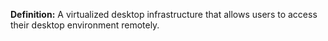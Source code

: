 **Definition:**
 A virtualized desktop infrastructure that allows users to access their desktop environment remotely.
